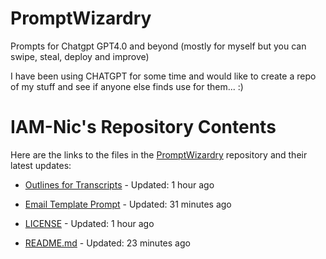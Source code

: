 # PromptWizardry
Prompts for Chatgpt GPT4.0 and beyond (mostly for myself but you can swipe, steal, deploy and improve)

I have been using CHATGPT for some time and would like to create a repo of my stuff and see if anyone else finds use for them... :)

# IAM-Nic's Repository Contents

Here are the links to the files in the [PromptWizardry](https://github.com/IAM-Nic/PromptWizardry) repository and their latest updates:

- [Outlines for Transcripts](https://github.com/IAM-Nic/PromptWizardry/blob/main/Outlines-for-Transcripts) - Updated: 1 hour ago
- [Email Template Prompt](https://github.com/IAM-Nic/PromptWizardry/blob/main/Email-Template-Prompt) - Updated: 31 minutes ago

- [LICENSE](https://github.com/IAM-Nic/PromptWizardry/blob/main/LICENSE) - Updated: 1 hour ago
- [README.md](https://github.com/IAM-Nic/PromptWizardry/blob/main/README.md) - Updated: 23 minutes ago
